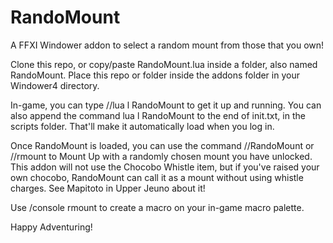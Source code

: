 # RandoMount
A FFXI Windower addon to select a random mount from those that you own!

Clone this repo, or copy/paste RandoMount.lua inside a folder, also named RandoMount. 
Place this repo or folder inside the addons folder in your Windower4 directory.

In-game, you can type //lua l RandoMount to get it up and running.
You can also append the command lua l RandoMount to the end of init.txt, in the scripts folder.
That'll make it automatically load when you log in.

Once RandoMount is loaded, you can use the command //RandoMount or //rmount to Mount Up
with a randomly chosen mount you have unlocked. This addon will not use the Chocobo Whistle item, 
but if you've raised your own chocobo, RandoMount can call it as a mount without using whistle charges.
See Mapitoto in Upper Jeuno about it!

Use /console rmount to create a macro on your in-game macro palette.

Happy Adventuring!
